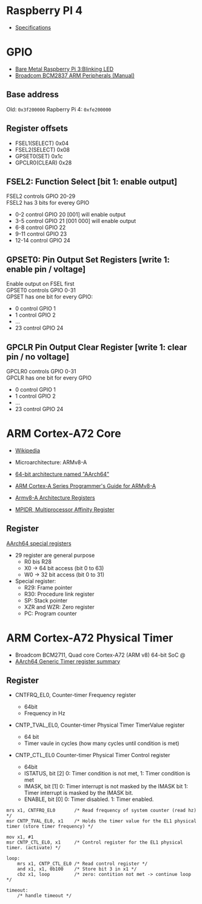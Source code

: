 # Raspberry PI 4

- [Specifications](https://www.raspberrypi.com/products/raspberry-pi-4-model-b/specifications/)


# GPIO

- [Bare Metal Raspberry Pi 3:Blinking LED](https://www.instructables.com/Bare-Metal-Raspberry-Pi-3Blinking-LED/)
- [Broadcom BCM2837 ARM Peripherals (Manual)](https://github.com/raspberrypi/documentation/files/1888662/BCM2837-ARM-Peripherals.-.Revised.-.V2-1.pdf)


## Base address


Old: `0x3f200000`
Rapberry Pi 4: `0xfe200000`


## Register offsets

- FSEL1(SELECT) 0x04
- FSEL2(SELECT) 0x08
- GPSET0(SET)   0x1c
- GPCLR0(CLEAR) 0x28


## FSEL2: Function Select  [bit 1: enable output]

FSEL2 controls GPIO 20-29  
FSEL2 has 3 bits for everey GPIO  
- 0-2   control GPIO 20   [001] will enable output
- 3-5   control GPIO 21   [001 000] will enable output
- 6-8   control GPIO 22
- 9-11  control GPIO 23
- 12-14 control GPIO 24


## GPSET0: Pin Output Set Registers [write 1: enable pin / voltage]

Enable output on FSEL first  
GPSET0  controls GPIO 0-31  
GPSET has one bit for every GPIO: 
- 0  control GPIO 1
- 1  control GPIO 2
- ...
- 23 control GPIO 24


## GPCLR Pin Output Clear Register [write 1: clear pin / no voltage]

GPCLR0 controls GPIO 0-31  
GPCLR has one bit for every GPIO  
- 0  control GPIO 1
- 1  control GPIO 2
- ...
- 23 control GPIO 24


# ARM Cortex-A72 Core

- [Wikipedia](https://en.wikipedia.org/wiki/ARM_Cortex-A72)
- Microarchitecture: ARMv8-A
- [64-bit architecture named "AArch64"](https://en.wikipedia.org/wiki/ARM_architecture_family#64/32-bit_architecture)

- [ARM Cortex-A Series Programmer's Guide for ARMv8-A](https://developer.arm.com/documentation/den0024/a/The-A64-instruction-set/Data-processing-instructions/Multiply-and-divide-instructions)
- [Armv8-A Architecture Registers](https://developer.arm.com/documentation/ddi0595/2021-12/AArch64-Registers?lang=en)
- [MPIDR, Multiprocessor Affinity Register](https://developer.arm.com/documentation/ddi0595/2021-12/AArch64-Registers/MPIDR-EL1--Multiprocessor-Affinity-Register?lang=en)

## Register

[AArch64 special registers](https://developer.arm.com/documentation/den0024/a/ARMv8-Registers/AArch64-special-registers)
- 29 register are general purpose
    - R0 bis R28
    - X0 -> 64 bit access (bit 0 to 63)
    - W0 -> 32 bit access (bit 0 to 31)
- Special register:
    - R29: Frame pointer
    - R30: Procedure link register
    - SP:  Stack pointer
    - XZR and WZR: Zero register
    - PC: Program counter


# ARM Cortex-A72 Physical Timer

- Broadcom BCM2711, Quad core Cortex-A72 (ARM v8) 64-bit SoC @
- [AArch64 Generic Timer register summary](https://developer.arm.com/documentation/100095/0002/way1382454514990)


## Register

- CNTFRQ_EL0, Counter-timer Frequency register
    - 64bit
    - Frequency in Hz

- CNTP_TVAL_EL0, Counter-timer Physical Timer TimerValue register
    - 64 bit
    - Timer vaule in cycles (how many cycles until condition is met)

- CNTP_CTL_EL0 Counter-timer Physical Timer Control register
    - 64bit
    - ISTATUS, bit [2] 0: Timer condition is not met, 1: Timer condition is met
    - IMASK,   bit [1] 0: Timer interrupt is not masked by the IMASK bit 1: Timer interrupt is masked by the IMASK bit.
    - ENABLE,  bit [0] 0: Timer disabled. 1: Timer enabled.

```assembly
mrs x1, CNTFRQ_EL0       /* Read frequency of system counter (read hz) */
msr CNTP_TVAL_EL0, x1    /* Holds the timer value for the EL1 physical timer (store timer frequency) */

mov x1, #1
msr CNTP_CTL_EL0, x1     /* Control register for the EL1 physical timer. (activate) */

loop:
    mrs x1, CNTP_CTL_EL0 /* Read control register */
    and x1, x1, 0b100    /* Store bit 3 in x1 */
    cbz x1, loop         /* zero: contition not met -> continue loop */

timeout:
    /* handle timeout */
```

